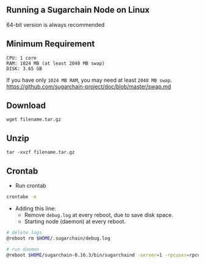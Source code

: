 Running a Sugarchain Node on Linux
----------------------------------
64-bit version is always recommended

## Minimum Requirement
```
CPU: 1 core
RAM: 1024 MB (at least 2048 MB swap)
DISK: 3.65 GB
```
If you have only `1024 MB RAM`, you may need at least `2048 MB swap`.
https://github.com/sugarchain-project/doc/blob/master/swap.md

## Download
```
wget filename.tar.gz
```

## Unzip
```
tar -xvzf filename.tar.gz
```

## Crontab

- Run crontab
```bash
crontabe -e
```

- Adding this line:
  * Remove `debug.log` at every reboot, due to save disk space.
  * Starting node (daemon) at every reboot.
```bash
# delete logs
@reboot rm $HOME/.sugarchain/debug.log

# run daemon
@reboot $HOME/sugarchain-0.16.3/bin/sugarchaind -server=1 -rpcuser=rpcuser -rpcpassword=rpcpassword -daemon
```

